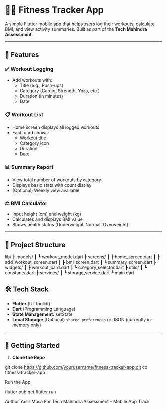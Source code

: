 # 🏋️‍♂️ Fitness Tracker App

A simple Flutter mobile app that helps users log their workouts, calculate BMI, and view activity summaries. Built as part of the **Tech Mahindra Assessment**.

---

## 📱 Features

### ✅ Workout Logging
- Add workouts with:
  - Title (e.g., Push-ups)
  - Category (Cardio, Strength, Yoga, etc.)
  - Duration (in minutes)
  - Date

### 📋 Workout List
- Home screen displays all logged workouts
- Each card shows:
  - Workout title
  - Category icon
  - Duration
  - Date

### 📊 Summary Report
- View total number of workouts by category
- Displays basic stats with count display
- (Optional) Weekly view available

### ⚖️ BMI Calculator
- Input height (cm) and weight (kg)
- Calculates and displays BMI value
- Shows health status (Underweight, Normal, Overweight)

---

## 🧱 Project Structure

lib/
┣ models/
┃ ┗ workout_model.dart
┣ screens/
┃ ┣ home_screen.dart
┃ ┣ add_workout_screen.dart
┃ ┣ bmi_screen.dart
┃ ┗ summary_screen.dart
┣ widgets/
┃ ┣ workout_card.dart
┃ ┗ category_selector.dart
┣ utils/
┃ ┗ constants.dart
┣ services/
┃ ┗ storage_service.dart
┗ main.dart

## 🛠️ Tech Stack

- **Flutter** (UI Toolkit)
- **Dart** (Programming Language)
- **State Management:** setState
- **Local Storage:** (Optional) `shared_preferences` or JSON (currently in-memory only)

---

## 🚀 Getting Started

1. **Clone the Repo**

git clone https://github.com/yourusername/fitness-tracker-app.git
cd fitness-tracker-app

Run the App

flutter pub get
flutter run

Author
Yasir Musa
For Tech Mahindra Assessment – Mobile App Track

